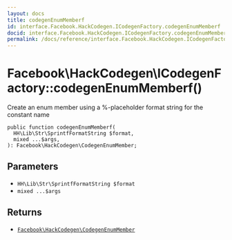```yaml
---
layout: docs
title: codegenEnumMemberf
id: interface.Facebook.HackCodegen.ICodegenFactory.codegenEnumMemberf
docid: interface.Facebook.HackCodegen.ICodegenFactory.codegenEnumMemberf
permalink: /docs/reference/interface.Facebook.HackCodegen.ICodegenFactory.codegenEnumMemberf/
---
```

# Facebook\\HackCodegen\\ICodegenFactory::codegenEnumMemberf()




Create an enum member using a %-placeholder format string for the constant
name




``` Hack
public function codegenEnumMemberf(
  HH\Lib\Str\SprintfFormatString $format,
  mixed ...$args,
): Facebook\HackCodegen\CodegenEnumMember;
```




## Parameters




+ ` HH\Lib\Str\SprintfFormatString $format `
+ ` mixed ...$args `




## Returns




* [` Facebook\HackCodegen\CodegenEnumMember `](<class.Facebook.HackCodegen.CodegenEnumMember.md>)
